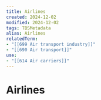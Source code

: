 ```yaml
---
title: Airlines
created: 2024-12-02
modified: 2024-12-02
tags: TBSMetadata
alias: Airlines
relatedTerm:
- "[[699 Air transport industry]]"
- "[[690 Air transport]]"
use:
- "[[614 Air carriers]]"
---
```

# Airlines
